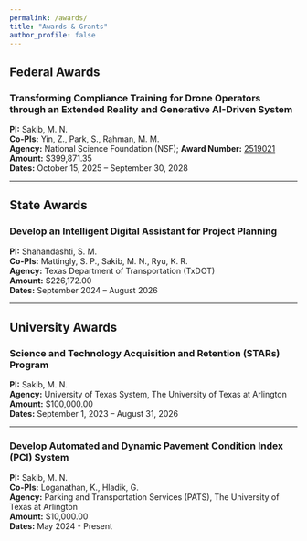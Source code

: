 ```yaml
---
permalink: /awards/
title: "Awards & Grants"
author_profile: false
---
```


## Federal Awards

### Transforming Compliance Training for Drone Operators through an Extended Reality and Generative AI-Driven System
**PI:** Sakib, M. N.  
**Co-PIs:** Yin, Z., Park, S., Rahman, M. M.  
**Agency:** National Science Foundation (NSF); **Award Number:** [2519021](https://www.nsf.gov/awardsearch/showAward?AWD_ID=2519021&HistoricalAwards=false)  
**Amount:** $399,871.35  
**Dates:** October 15, 2025 – September 30, 2028  

---

## State Awards

### Develop an Intelligent Digital Assistant for Project Planning
**PI:** Shahandashti, S. M.  
**Co-PIs:** Mattingly, S. P., Sakib, M. N., Ryu, K. R.  
**Agency:** Texas Department of Transportation (TxDOT)  
**Amount:** $226,172.00  
**Dates:** September 2024 – August 2026

---

## University Awards

### Science and Technology Acquisition and Retention (STARs) Program
**PI:** Sakib, M. N.  
**Agency:** University of Texas System, The University of Texas at Arlington  
**Amount:** $100,000.00  
**Dates:** September 1, 2023 – August 31, 2026

---

### Develop Automated and Dynamic Pavement Condition Index (PCI) System
**PI:** Sakib, M. N.  
**Co-PIs:** Loganathan, K., Hladik, G.  
**Agency:** Parking and Transportation Services (PATS), The University of Texas at Arlington  
**Amount:** $10,000.00  
**Dates:** May 2024 - Present
